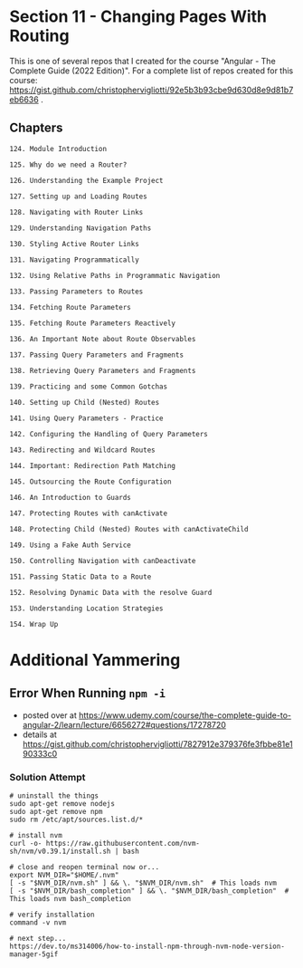 # Section 11 - Changing Pages With Routing

This is one of several repos that I created for the course "Angular - The Complete Guide (2022 Edition)". For a complete list of repos created for this course: https://gist.github.com/christophervigliotti/92e5b3b93cbe9d630d8e9d81b7eb6636 .

## Chapters

```
124. Module Introduction

125. Why do we need a Router?

126. Understanding the Example Project

127. Setting up and Loading Routes

128. Navigating with Router Links

129. Understanding Navigation Paths

130. Styling Active Router Links

131. Navigating Programmatically

132. Using Relative Paths in Programmatic Navigation

133. Passing Parameters to Routes

134. Fetching Route Parameters

135. Fetching Route Parameters Reactively

136. An Important Note about Route Observables

137. Passing Query Parameters and Fragments

138. Retrieving Query Parameters and Fragments

139. Practicing and some Common Gotchas

140. Setting up Child (Nested) Routes

141. Using Query Parameters - Practice

142. Configuring the Handling of Query Parameters

143. Redirecting and Wildcard Routes

144. Important: Redirection Path Matching

145. Outsourcing the Route Configuration

146. An Introduction to Guards

147. Protecting Routes with canActivate

148. Protecting Child (Nested) Routes with canActivateChild

149. Using a Fake Auth Service

150. Controlling Navigation with canDeactivate

151. Passing Static Data to a Route

152. Resolving Dynamic Data with the resolve Guard

153. Understanding Location Strategies

154. Wrap Up
```

# Additional Yammering

## Error When Running `npm -i`

* posted over at https://www.udemy.com/course/the-complete-guide-to-angular-2/learn/lecture/6656272#questions/17278720 
* details at https://gist.github.com/christophervigliotti/7827912e379376fe3fbbe81e190333c0 

### Solution Attempt 

```
# uninstall the things
sudo apt-get remove nodejs
sudo apt-get remove npm
sudo rm /etc/apt/sources.list.d/*

# install nvm
curl -o- https://raw.githubusercontent.com/nvm-sh/nvm/v0.39.1/install.sh | bash

# close and reopen terminal now or...
export NVM_DIR="$HOME/.nvm"
[ -s "$NVM_DIR/nvm.sh" ] && \. "$NVM_DIR/nvm.sh"  # This loads nvm
[ -s "$NVM_DIR/bash_completion" ] && \. "$NVM_DIR/bash_completion"  # This loads nvm bash_completion

# verify installation
command -v nvm

# next step...
https://dev.to/ms314006/how-to-install-npm-through-nvm-node-version-manager-5gif

```